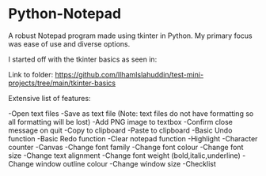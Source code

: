 # Python-Notepad
A robust Notepad program made using tkinter in Python. My primary focus was ease of use and diverse options.

I started off with the tkinter basics as seen in:
<a href="(https://github.com/IlhamIslahuddin/test-mini-projects/tree/main/tkinter-basics)"></a><p>Link to folder: https://github.com/IlhamIslahuddin/test-mini-projects/tree/main/tkinter-basics</p>

Extensive list of features:

-Open text files
-Save as text file (Note: text files do not have formatting so all formatting will be lost)
-Add PNG image to textbox
-Confirm close message on quit
-Copy to clipboard
-Paste to clipboard
-Basic Undo function
-Basic Redo function
-Clear notepad function
-Highlight
-Character counter
-Canvas
-Change font family
-Change font colour
-Change font size
-Change text alignment
-Change font weight (bold,italic,underline)
-Change window outline colour
-Change window size
-Checklist
